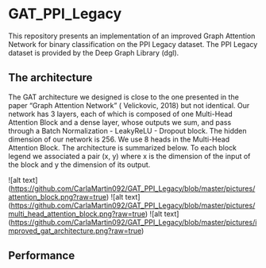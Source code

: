 # GAT_PPI_Legacy

This repository presents an implementation of an improved Graph Attention Network for binary classification on the PPI Legacy dataset. The PPI Legacy dataset is provided by the Deep Graph Library (dgl).

## The architecture

The GAT architecture we designed is close to the one presented in the paper “Graph Attention Network” ( Velickovic, 2018) but not identical. Our network has 3 layers, each of which is composed of one Multi-Head Attention Block and a dense layer, whose outputs we sum, and pass through a Batch Normalization - LeakyReLU - Dropout block. The hidden dimension of our network is 256. We use 8 heads in the Multi-Head Attention Block. The architecture is summarized below. To each block legend we associated a pair (x, y) where x is the dimension of the input of the block and y the dimension of its output.

![alt text] (https://github.com/CarlaMartin092/GAT_PPI_Legacy/blob/master/pictures/attention_block.png?raw=true)
![alt text] (https://github.com/CarlaMartin092/GAT_PPI_Legacy/blob/master/pictures/multi_head_attention_block.png?raw=true)
![alt text] (https://github.com/CarlaMartin092/GAT_PPI_Legacy/blob/master/pictures/improved_gat_architecture.png?raw=true)

## Performance
